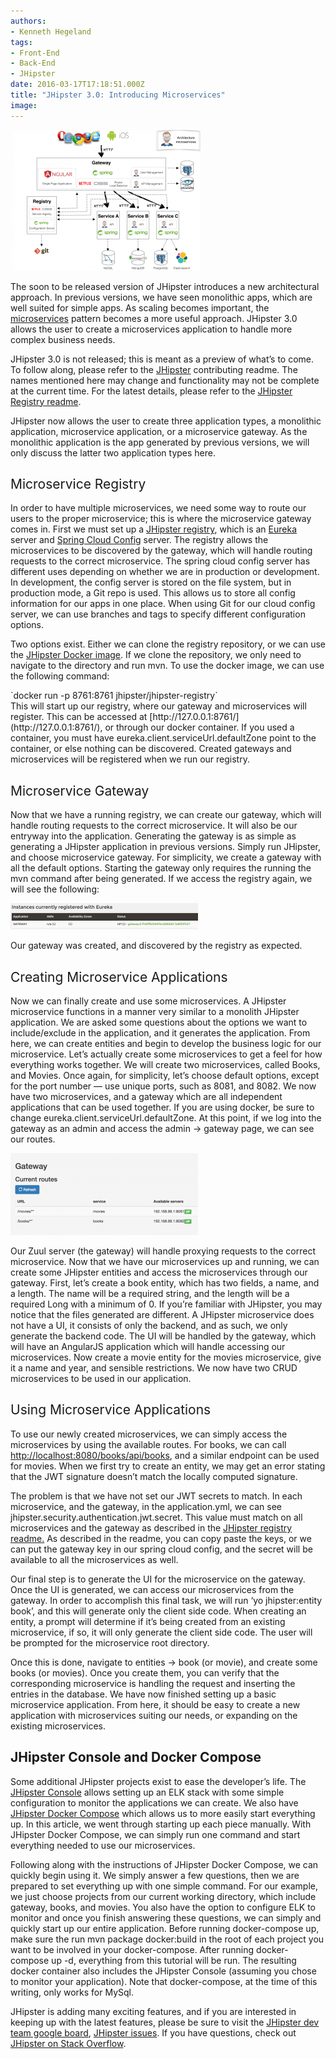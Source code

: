 ```yaml
---
authors:
- Kenneth Hegeland
tags:
- Front-End
- Back-End
- JHipster
date: 2016-03-17T17:18:51.000Z
title: "JHipster 3.0: Introducing Microservices"
image: 
---
```


<span style="font-weight: 400">  [![JHipster Microservices Architecture](https://raw.githubusercontent.com/ippontech/blog-usa/master/images/2016/03/Screen-Shot-2016-03-02-at-4.10.22-PM-300x225.png)](https://raw.githubusercontent.com/ippontech/blog-usa/master/images/2016/03/Screen-Shot-2016-03-02-at-4.10.22-PM.png)</span>

<span style="font-weight: 400">The soon to be released version of JHipster introduces a new architectural approach. In previous versions, we have seen monolithic apps, which are well suited for simple apps. As scaling becomes important, the </span>[<span style="font-weight: 400">microservices</span>](http://microservices.io/patterns/microservices.html)<span style="font-weight: 400"> pattern becomes a more useful approach. JHipster 3.0 allows the user to create a microservices application to handle more complex business needs.</span>

<span style="font-weight: 400">JHipster 3.0 is not released; this is meant as a preview of what’s to come. To follow along, please refer to the </span>[<span style="font-weight: 400">JHipster</span>](https://github.com/jhipster/generator-jhipster/blob/master/CONTRIBUTING.md#fork-the-generator-jhipster-project)<span style="font-weight: 400"> contributing readme. The names mentioned here may change and functionality may not be complete at the current time. For the latest details, please refer to the </span>[<span style="font-weight: 400">JHipster Registry readme</span>](https://github.com/jhipster/jhipster-registry)<span style="font-weight: 400">.</span>

<span style="font-weight: 400">JHipster now allows the user to create three application types, a monolithic application, microservice application, or a microservice gateway. As the monolithic application is the app generated by previous versions, we will only discuss the latter two application types here.</span>

## <span style="font-weight: 400">Microservice Registry</span>

<span style="font-weight: 400">In order to have multiple microservices, we need some way to route our users to the proper microservice; this is where the microservice gateway comes in. First we must set up a </span>[<span style="font-weight: 400">JHipster registry</span>](https://github.com/jhipster/jhipster-registry)<span style="font-weight: 400">, which is an </span>[<span style="font-weight: 400">Eureka</span>](https://github.com/Netflix/eureka)<span style="font-weight: 400"> server and </span>[<span style="font-weight: 400">Spring Cloud Config</span>](http://cloud.spring.io/spring-cloud-config/)<span style="font-weight: 400"> server. The registry allows the microservices to be discovered by the gateway, which will handle routing requests to the correct microservice. The spring cloud config server has different uses depending on whether we are in production or development. In development, the config server is stored on the file system, but in production mode, a Git repo is used. This allows us to store all config information for our apps in one place. When using Git for our cloud config server, we can use branches and tags to specify different configuration options. </span>

<span style="font-weight: 400">Two options exist. Either we can clone the registry repository, or we can use the </span>[<span style="font-weight: 400">JHipster Docker image</span>](https://hub.docker.com/r/jhipster/jhipster-registry/)<span style="font-weight: 400">. If we clone the repository, we only need to navigate to the directory and run mvn. To use the docker image, we can use the following command: </span>

<div class="code-embed-wrapper">`docker run -p 8761:8761 jhipster/jhipster-registry`

<div class="code-embed-infos"><span class="code-embed-name"></span></div></div><span style="font-weight: 400">This will start up our registry, where our gateway and microservices will register. This can be accessed at </span>[<span style="font-weight: 400">http://127.0.0.1:8761/</span>](http://127.0.0.1:8761/)<span style="font-weight: 400">, or through our docker container. If you used a container, you must have eureka.client.serviceUrl.defaultZone point to the container, or else nothing can be discovered. Created gateways and microservices will be registered when we run our registry.</span>

## <span style="font-weight: 400">Microservice Gateway</span>

<span style="font-weight: 400">Now that we have a running registry, we can create our gateway, which will handle routing requests to the correct microservice. It will also be our entryway into the application. Generating the gateway is as simple as generating a JHipster application in previous versions. Simply run JHipster, and choose microservice gateway. For simplicity, we create a gateway with all the default options.</span>
<span style="font-weight: 400">Starting the gateway only requires the running the mvn command after being generated. If we access the registry again, we will see the following:</span>

![Screen Shot 2016-03-02 at 10.39.54 AM](https://raw.githubusercontent.com/ippontech/blog-usa/master/images/2016/03/Screen-Shot-2016-03-02-at-10.39.54-AM-300x42.png)

<span style="font-weight: 400">Our gateway was created, and discovered by the registry as expected.</span>

## <span style="font-weight: 400">Creating Microservice Applications</span>

<span style="font-weight: 400">Now we can finally create and use some microservices. A JHipster microservice functions in a manner very similar to a monolith JHipster application. We are asked some questions about the options we want to include/exclude in the application, and it generates the application. From here, we can create entities and begin to develop the business logic for our microservice.</span>
<span style="font-weight: 400">Let’s actually create some microservices to get a feel for how everything works together. We will create two microservices, called Books, and Movies. Once again, for simplicity, let’s choose default options, except for the port number — use unique ports, such as 8081, and 8082. We now have two microservices, and a gateway which are all independent applications that can be used together. If you are using docker, be sure to change eureka.client.serviceUrl.defaultZone. At this point, if we log into the gateway as an admin and access the admin -> gateway page, we can see our routes.</span>

![Screen Shot 2016-03-02 at 10.57.43 AM](https://raw.githubusercontent.com/ippontech/blog-usa/master/images/2016/03/Screen-Shot-2016-03-02-at-10.57.43-AM-300x131.png)

<span style="font-weight: 400">Our Zuul server (the gateway) will handle proxying requests to the correct microservice. Now that we have our microservices up and running, we can create some JHipster entities and access the microservices through our gateway. First, let’s create a book entity, which has two fields, a name, and a length. The name will be a required string, and the length will be a required Long with a minimum of 0. If you’re familiar with JHipster, you may notice that the files generated are different. A JHipster microservice does not have a UI, it consists of only the backend, and as such, we only generate the backend code. The UI will be handled by the gateway, which will have an AngularJS application which will handle accessing our microservices. Now create a movie entity for the movies microservice, give it a name and year, and sensible restrictions. We now have two CRUD microservices to be used in our application.</span>

## <span style="font-weight: 400">Using Microservice Applications</span>

<span style="font-weight: 400">To use our newly created microservices, we can simply access the microservices by using the available routes. For books, we can call </span>[<span style="font-weight: 400">http://localhost:8080/books/api/books</span>](http://localhost:8080/books/api/books)<span style="font-weight: 400">, and a similar endpoint can be used for movies. When we first try to create an entity, we may get an error stating that the JWT signature doesn’t match the locally computed signature. </span>

<span style="font-weight: 400">The problem is that we have not set our JWT secrets to match. In each microservice, and the gateway, in the application.yml, we can see jhipster.security.authentication.jwt.secret. This value must match on all microservices and the gateway as described in the </span>[<span style="font-weight: 400">JHipster registry readme.</span>](https://github.com/jhipster/jhipster-registry#security-considerations)<span style="font-weight: 400"> As described in the readme, you can copy paste the keys, or we can put the gateway key in our spring cloud config, and the secret will be available to all the microservices as well.</span>

Our final step is to generate the UI for the microservice on the gateway. Once the UI is generated, we can access our microservices from the gateway. In order to accomplish this final task, we will run ‘yo jhipster:entity book’, and this will generate only the client side code. When creating an entity, a prompt will determine if it’s being created from an existing microservice, if so, it will only generate the client side code. The user will be prompted for the microservice root directory.

Once this is done, navigate to entities -> book (or movie), and create some books (or movies). Once you create them, you can verify that the corresponding microservice is handling the request and inserting the entries in the database. We have now finished setting up a basic microservice application. From here, it should be easy to create a new application with microservices suiting our needs, or expanding on the existing microservices.

## JHipster Console and Docker Compose

<span style="font-weight: 400">Some additional JHipster projects exist to ease the developer’s life. The </span>[<span style="font-weight: 400">JHipster Console</span>](https://github.com/jhipster/jhipster-console)<span style="font-weight: 400"> allows setting up an ELK stack with some simple configuration to monitor the applications we can create. We also have </span>[<span style="font-weight: 400">JHipster Docker Compose</span>](https://github.com/jhipster/generator-jhipster-docker-compose)<span style="font-weight: 400"> which allows us to more easily start everything up. In this article, we went through starting up each piece manually. With JHipster Docker Compose, we can simply run one command and start everything needed to use our microservices.</span>

Following along with the instructions of JHipster Docker Compose, we can quickly begin using it. We simply answer a few questions, then we are prepared to set everything up with one simple command. For our example, we just choose projects from our current working directory, which include gateway, books, and movies. You also have the option to configure ELK to monitor and once you finish answering these questions, we can simply and quickly start up our entire application. Before running docker-compose up, make sure the run mvn package docker:build in the root of each project you want to be involved in your docker-compose. After running docker-compose up -d, everything from this tutorial will be run. The resulting docker container also includes the JHipster Console (assuming you chose to monitor your application). Note that docker-compose, at the time of this writing, only works for MySql.

<span style="font-weight: 400">JHipster is adding many exciting features, and if you are interested in keeping up with the latest features, please be sure to visit the </span>[<span style="font-weight: 400">JHipster dev team google board</span>](https://groups.google.com/forum/#!forum/jhipster-dev)<span style="font-weight: 400">, </span>[<span style="font-weight: 400">JHipster issues</span>](https://github.com/jhipster/generator-jhipster/issues)<span style="font-weight: 400">. If you have questions, check out </span>[<span style="font-weight: 400">JHipster on Stack Overflow</span>](http://stackoverflow.com/questions/tagged/jhipster)<span style="font-weight: 400">.</span>
